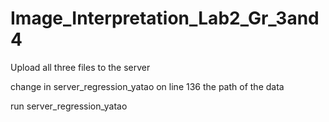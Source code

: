 # Image_Interpretation_Lab2_Gr_3and4
Upload all three files to the server

change in server_regression_yatao on line 136 the path of the data

run server_regression_yatao
